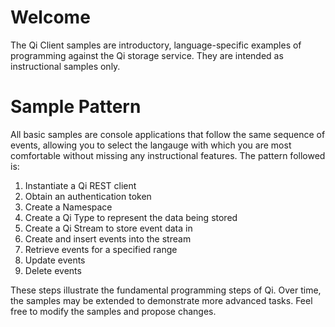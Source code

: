 # Welcome

The Qi Client samples are introductory, language-specific examples of programming against the Qi storage service.  They are intended as instructional samples only.  

# Sample Pattern

All basic samples are console applications that follow the same sequence of events, allowing you to select the langauge with which you are most comfortable without missing any instructional features.  The pattern followed is:

1. Instantiate a Qi REST client
2. Obtain an authentication token
3. Create a Namespace
4. Create a Qi Type to represent the data being stored
5. Create a Qi Stream to store event data in
6. Create and insert events into the stream
7. Retrieve events for a specified range
8. Update events
9. Delete events

These steps illustrate the fundamental programming steps of Qi.  Over time, the samples may be extended to demonstrate more advanced tasks.  Feel free to modify the samples and propose changes.
